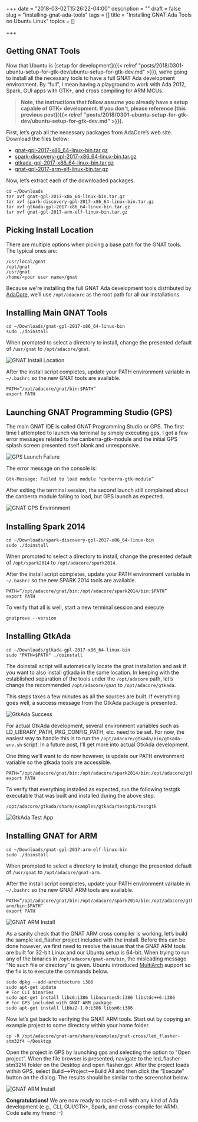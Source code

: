 +++
date = "2018-03-02T15:26:22-04:00"
description = ""
draft = false
slug = "installing-gnat-ada-tools"
tags = []
title = "Installing GNAT Ada Tools on Ubuntu Linux"
topics = []

+++

## Getting GNAT Tools

Now that Ubuntu is [setup for development]({{< relref "posts/2018/0301-ubuntu-setup-for-gtk-dev/ubuntu-setup-for-gtk-dev.md" >}}), we’re going to install all the necessary tools to have a full GNAT Ada development environment. By “full”, I mean having a playground to work with Ada 2012, Spark, GUI apps with GTK+, and cross compiling for ARM MCUs.

> **Note, the instructions that follow assume you already have a setup capable of GTK+ development. If you don't, please reference [this previous post]({{< relref "posts/2018/0301-ubuntu-setup-for-gtk-dev/ubuntu-setup-for-gtk-dev.md" >}}).**

First, let’s grab all the necessary packages from AdaCore’s web site. Download the files below:

- [gnat-gpl-2017-x86_64-linux-bin.tar.gz](http://mirrors.cdn.adacore.com/art/591c6d80c7a447af2deed1d7)
- [spark-discovery-gpl-2017-x86_64-linux-bin.tar.gz](http://mirrors.cdn.adacore.com/art/592c5299c7a447388d5c991d)
- [gtkada-gpl-2017-x86_64-linux-bin.tar.gz](http://mirrors.cdn.adacore.com/art/591af522c7a4473fcbb15524)
- [gnat-gpl-2017-arm-elf-linux-bin.tar.gz](http://mirrors.cdn.adacore.com/art/591c6413c7a447af2deed0e3)

Now, let’s extract each of the downloaded packages.

```
cd ~/Downloads
tar xvf gnat-gpl-2017-x86_64-linux-bin.tar.gz
tar xvf spark-discovery-gpl-2017-x86_64-linux-bin.tar.gz
tar xvf gtkada-gpl-2017-x86_64-linux-bin.tar.gz
tar xvf gnat-gpl-2017-arm-elf-linux-bin.tar.gz
```

## Picking Install Location

There are multiple options when picking a base path for the GNAT tools. The typical ones are:

```
/usr/local/gnat
/opt/gnat
/usr/gnat
/home/<your user name>/gnat
```

Because we're installing the full GNAT Ada development tools distributed by [AdaCore](https://www.adacore.com/), we’ll use `/opt/adacore` as the root path for all our installations.

## Installing Main GNAT Tools

```
cd ~/Downloads/gnat-gpl-2017-x86_64-linux-bin
sudo ./doinstall
```

When prompted to select a directory to install, change the presented default of `/usr/gnat` to `/opt/adacore/gnat`.

![GNAT Install Location](/posts/2018/0303-installing-gnat-ada-tools/gnat_install_location.png)

After the install script completes, update your PATH environment variable in `~/.bashrc` so the new GNAT tools are available.

```
PATH=“/opt/adacore/gnat/bin:$PATH”
export PATH
```

## Launching GNAT Programming Studio (GPS)

The main GNAT IDE is called GNAT Programming Studio or GPS. The first time I attempted to launch via terminal by simply executing gps, I got a few error messages related to the canberra-gtk-module and the initial GPS splash screen presented itself blank and unresponsive.

![GPS Launch Failure](/posts/2018/0303-installing-gnat-ada-tools/gps_launch_failure.png)

The error message on the console is:

```
Gtk-Message: Failed to load module "canberra-gtk-module”
```

After exiting the terminal session, the second launch still complained about the canberra module failing to load, but GPS launch as expected.

![GNAT GPS Environment](/posts/2018/0303-installing-gnat-ada-tools/gnat_gps.png)

## Installing Spark 2014

```
cd ~/Downloads/spark-discovery-gpl-2017-x86_64-linux-bin
sudo ./doinstall
```

When prompted to select a directory to install, change the presented default of `/opt/spark2014` to `/opt/adacore/spark2014`.

After the install script completes, update your PATH environment variable in `~/.bashrc` so the new SPARK 2014 tools are available.

```
PATH=“/opt/adacore/gnat/bin:/opt/adacore/spark2014/bin:$PATH”
export PATH
```

To verify that all is well, start a new terminal session and execute

```
gnatprove --version
```

## Installing GtkAda

```
cd ~/Downloads/gtkada-gpl-2017-x86_64-linux-bin
sudo "PATH=$PATH" ./doinstall
```

The doinstall script will automatically locate the gnat installation and ask if you want to also install gtkada in the same location. In keeping with the established separation of the tools under the `/opt/adacore` path, let’s change the recommended `/opt/adacore/gnat` to `/opt/adacore/gtkada`.

This steps takes a few minutes as all the sources are built. If everything goes well, a success message from the GtkAda package is presented.

![GtkAda Success](/posts/2018/0303-installing-gnat-ada-tools/gtkada_success.png)

For actual GtkAda development, several environment variables such as LD_LIBRARY_PATH, PKG_CONFIG_PATH, etc. need to be set. For now, the easiest way to handle this is to run the `/opt/adacore/gtkada/bin/gtkada-env.sh` script. In a future post, I’ll get more into actual GtkAda development.

One thing we’ll want to do now however, is update our PATH environment variable so the gtkada tools are accessible.

```
PATH=“/opt/adacore/gnat/bin:/opt/adacore/spark2014/bin:/opt/adacore/gtkada/bin:$PATH”
export PATH
```

To verify that everything installed as expected, run the following testgtk executable that was built and installed during the above step.

```
/opt/adacore/gtkada/share/examples/gtkada/testgtk/testgtk
```

![GtkAda Test App](/posts/2018/0303-installing-gnat-ada-tools/testgtkada.png)

## Installing GNAT for ARM

```
cd ~/Downloads/gnat-gpl-2017-arm-elf-linux-bin
sudo ./doinstall
```

When prompted to select a directory to install, change the presented default of `/usr/gnat` to `/opt/adacore/gnat-arm`.

After the install script completes, update your PATH environment variable in `~/.bashrc` so the new GNAT ARM tools are available.

```
PATH=“/opt/adacore/gnat/bin:/opt/adacore/spark2014/bin:/opt/adacore/gtkada/bin:/opt/adacore/gnat-arm/bin:$PATH”
export PATH
```

![GNAT ARM Install](/posts/2018/0303-installing-gnat-ada-tools/gnat-arm-install.png)

As a sanity check that the GNAT ARM cross compiler is working, let’s build the sample led_flasher project included with the install. Before this can be done however, we first need to resolve the issue that the GNAT ARM tools are built for 32-bit Linux and our Ubuntu setup is 64-bit. When trying to run any of the binaries in `/opt/adacore/gnat-arm/bin`, the misleading message “No such file or directory” is given. Ubuntu introduced [MultiArch](https://help.ubuntu.com/community/MultiArch) support so the fix is to execute the commands below.

```
sudo dpkg --add-architecture i386
sudo apt-get update
# For CLI binaries
sudo apt-get install libc6:i386 libncurses5:i386 libstdc++6:i386
# For GPS included with GNAT ARM package
sudo apt-get install libbz2-1.0:i386 libsm6:i386
```

Now let’s get back to verifying the GNAT ARM tools. Start out by copying an example project to some directory within your home folder.

```
cp -R /opt/adacore/gnat-arm/share/examples/gnat-cross/led_flasher-stm32f4 ~/Desktop
```

Open the project in GPS by launching gps and selecting the option to “Open project”. When the file browser is presented, navigate to the led_flasher-stm32f4 folder on the Desktop and open flasher.gpr. After the project loads within GPS, select Build—>Project—>Build All and then click the “Execute” button on the dialog. The results should be similar to the screenshot below.

![GNAT ARM Install](/posts/2018/0303-installing-gnat-ada-tools/gps_arm_build.png)

**Congratulations!** We are now ready to rock-n-roll with any kind of Ada development (e.g., CLI, GUI/GTK+, Spark, and cross-compile for ARM). Code safe my friend :-)

